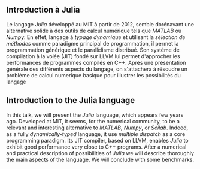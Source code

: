Introduction à Julia
--------------------
 Le langage _Julia_ développé au MIT à partir de 2012, semble dorénavant
 une alternative solide à des outils de calcul numérique tels que _MATLAB_ ou  _Numpy_.
 En effet, langage à *typage dynamique* et utilisant la *sélection de méthodes* comme paradigme principal de
 programmation, il permet la programmation générique et le parallèlisme distribué. Son système
 de compilation à la volée (JIT) fondé sur LLVM lui permet d'approcher les performances de programmes compilés en C++.
 Après une présentation générale des différents aspects du langage, on s'attachera à résoudre un problème de calcul
 numerique basique pour illustrer les possibilités du langage


Introduction to the Julia language
----------------------------------

In this talk, we will present the _Julia_ language, which appears few years
ago. Developed at MIT, it seems, for the numerical community, to be
a relevant and interesting alternative to _MATLAB_, _Numpy_, or _Scilab_.
Indeed, as a fully *dynamically-typed* language, it use *multiple dispatch* as
a core programming paradigm. Its JIT compiler, based on LLVM, enables
_Julia_ to exhibit good performance very close to C++ programs.
After a numerical and practical description of possibilities of _Julia_ 
we will describe thoroughly the main aspects of the language. We will conclude with 
some benchmarks.
